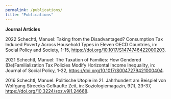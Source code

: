 ```yaml
---
permalink: /publications/
title: "Publications"
---
```


**Journal Articles**

2022 Schechtl, Manuel: Taking from the Disadvantaged? Consumption Tax Induced Poverty Across Household Types in Eleven OECD Countries, in: Social Policy and Society, 1-15, https://doi.org/10.1017/S1474746422000203.

2021 Schechtl, Manuel: The Taxation of Families: How Gendered (De)Familialization Tax Policies Modify Horizontal Income Inequality, in: Journal of Social Policy, 1-22, https://doi.org/10.1017/S0047279421000404.

2016 Schechtl, Manuel: Politische Utopie im 21. Jahrhundert am Beispiel von Wolfgang Streecks Gefkaufte Zeit, in: Soziologiemagazin, 9(1), 23-37, https://doi.org/10.3224/soz.v9i1.24668.
